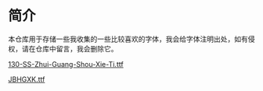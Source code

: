 # 简介

本仓库用于存储一些我收集的一些比较喜欢的字体，我会给字体注明出处，如有侵权，请在仓库中留言，我会删除它。

[130-SS-Zhui-Guang-Shou-Xie-Ti.ttf](https://www.fonts.net.cn/font-40420124208.html)

[JBHGXK.ttf](https://www.fonts.net.cn/font-40361305230.html)
